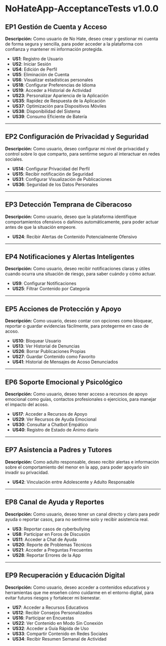 # NoHateApp-AcceptanceTests v1.0.0

## EP1 Gestión de Cuenta y Acceso

**Descripción:** Como usuario de No Hate, deseo crear y gestionar mi cuenta de forma segura y sencilla, para poder acceder a la plataforma con confianza y mantener mi información protegida.

- **US1**: Registro de Usuario  
- **US2**: Iniciar Sesión  
- **US4**: Edición de Perfil  
- **US5**: Eliminación de Cuenta  
- **US6**: Visualizar estadísticas personales  
- **US18**: Configurar Preferencias de Idioma  
- **US19**: Acceder a Historial de Actividad  
- **US23**: Personalizar Apariencia de la Aplicación  
- **US35**: Rapidez de Respuesta de la Aplicación
- **US37**: Optimización para Dispositivos Móviles  
- **US38**: Disponibilidad del Sistema  
- **US39**: Consumo Eficiente de Batería  

---

## EP2 Configuración de Privacidad y Seguridad

**Descripción:** Como usuario, deseo configurar mi nivel de privacidad y control sobre lo que comparto, para sentirme seguro al interactuar en redes sociales.

- **US14**: Configurar Privacidad del Perfil  
- **US15**: Recibir notificación de Seguridad  
- **US31**: Configurar Visualización de Publicaciones  
- **US36**: Seguridad de los Datos Personales  

---

## EP3 Detección Temprana de Ciberacoso

**Descripción:** Como usuario, deseo que la plataforma identifique comportamientos ofensivos o dañinos automáticamente, para poder actuar antes de que la situación empeore.

- **US24**: Recibir Alertas de Contenido Potencialmente Ofensivo  

---

## EP4 Notificaciones y Alertas Inteligentes

**Descripción:** Como usuario, deseo recibir notificaciones claras y útiles cuando ocurra una situación de riesgo, para saber cuándo y cómo actuar.

- **US9**: Configurar Notificaciones  
- **US25**: Filtrar Contenido por Categoría  

---

## EP5 Acciones de Protección y Apoyo

**Descripción:** Como usuario, deseo contar con opciones como bloquear, reportar o guardar evidencias fácilmente, para protegerme en caso de acoso.

- **US10**: Bloquear Usuario  
- **US13**: Ver Historial de Denuncias  
- **US26**: Borrar Publicaciones Propias  
- **US27**: Guardar Contenido como Favorito  
- **US41**: Historial de Mensajes de Acoso Denunciados  

---

## EP6 Soporte Emocional y Psicológico

**Descripción:** Como usuario, deseo tener acceso a recursos de apoyo emocional como guías, contactos profesionales o ejercicios, para manejar el impacto del acoso.

- **US17**: Acceder a Recursos de Apoyo  
- **US29**: Ver Recursos de Ayuda Emocional  
- **US30**: Consultar a Chatbot Empático  
- **US40**: Registro de Estado de Ánimo diario  

---

## EP7 Asistencia a Padres y Tutores

**Descripción:** Como adulto responsable, deseo recibir alertas e información sobre el comportamiento del menor en la app, para poder apoyarlo sin invadir su privacidad.

- **US42**: Vinculación entre Adolescente y Adulto Responsable  

---

## EP8 Canal de Ayuda y Reportes

**Descripción:** Como usuario, deseo tener un canal directo y claro para pedir ayuda o reportar casos, para no sentirme solo y recibir asistencia real.

- **US3**: Reportar casos de cyberbullying  
- **US8**: Participar en Foros de Discusión  
- **US11**: Acceder a Chat de Ayuda  
- **US20**: Reporte de Problemas Técnicos  
- **US21**: Acceder a Preguntas Frecuentes  
- **US28**: Reportar Errores de la App  

---

## EP9 Recuperación y Educación Digital

**Descripción:** Como usuario, deseo acceder a contenidos educativos y herramientas que me enseñen cómo cuidarme en el entorno digital, para evitar futuros riesgos y fortalecer mi bienestar.

- **US7**: Acceder a Recursos Educativos  
- **US12**: Recibir Consejos Personalizados  
- **US16**: Participar en Encuestas  
- **US22**: Ver Contenido en Modo Sin Conexión  
- **US32**: Acceder a Guía Rápida de Uso  
- **US33**: Compartir Contenido en Redes Sociales  
- **US34**: Recibir Resumen Semanal de Actividad  
